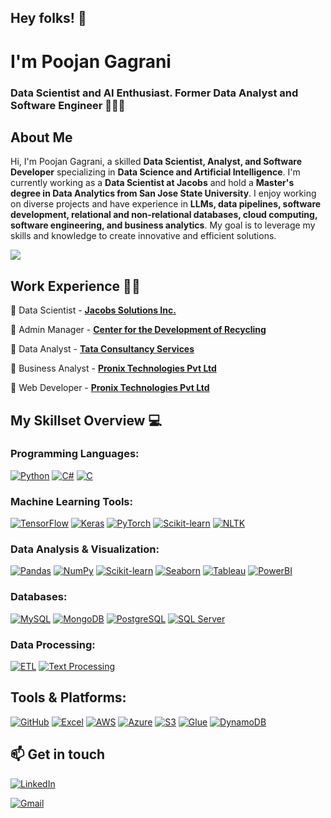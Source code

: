 ## Hey folks! 👋

<!--
**poojan243/poojan243** is a ✨ _special_ ✨ repository because its `README.md` (this file) appears on your GitHub profile.

Here are some ideas to get you started:

- 🔭 I’m currently working on ...
- 🌱 I’m currently learning ...
- 👯 I’m looking to collaborate on ...
- 🤔 I’m looking for help with ...
- 💬 Ask me about ...
- 📫 How to reach me: ...
- 😄 Pronouns: ...
- ⚡ Fun fact: ...
-->

# I'm Poojan Gagrani
### Data Scientist and AI Enthusiast. Former Data Analyst and Software Engineer 🧑🏻‍💻
<!-- Welcome to my GitHub page! Here you'll find a collection of my projects, skills, and experiences as a passionate software developer. I'm open to intern and full-time opportunities in Machine Learning, Data Science, and Software Engineering roles. Feel free to explore and get in touch! -->

## About Me
Hi, I'm Poojan Gagrani, a skilled **Data Scientist, Analyst, and Software Developer** specializing in **Data Science and Artificial Intelligence**. I'm currently working as a **Data Scientist at Jacobs** and hold a **Master's degree in Data Analytics from San Jose State University**. I enjoy working on diverse projects and have experience in **LLMs, data pipelines, software development, relational and non-relational databases, cloud computing, software engineering, and business analytics**. My goal is to leverage my skills and knowledge to create innovative and efficient solutions.


![](https://komarev.com/ghpvc/?username=poojan243&color=blueviolet)

<!-- section - job details -->

## Work Experience 👨‍💼

📌 Data Scientist - [**Jacobs Solutions Inc.**](https://www.jacobs.com)

📌 Admin Manager - [**Center for the Development of Recycling**](https://www.recyclestuff.org)

📌 Data Analyst - [**Tata Consultancy Services**](https://www.tcs.com)

📌 Business Analyst - [**Pronix Technologies Pvt Ltd**](https://www.pronixtech.com)

📌 Web Developer - [**Pronix Technologies Pvt Ltd**](https://www.pronixtech.com)


<!-- section - skills -->

## My Skillset Overview 💻

### **Programming Languages:**
 [![Python](https://img.shields.io/badge/Python-FFD43B?style=for-the-badge&logo=python&logoColor=darkgreen)](https://www.python.org) [![C#](https://img.shields.io/badge/C%23-%23239120.svg?style=for-the-badge&logo=csharp&logoColor=white)](https://docs.microsoft.com/en-us/dotnet/csharp/) [![C](https://img.shields.io/badge/C-%2300599C.svg?style=for-the-badge&logo=cplusplus&logoColor=white)](https://en.wikipedia.org/wiki/C_(programming_language))

### **Machine Learning Tools:**
[![TensorFlow](https://img.shields.io/badge/TensorFlow-%23FF6F00.svg?style=for-the-badge&logo=tensorflow&logoColor=white)](https://www.tensorflow.org) [![Keras](https://img.shields.io/badge/Keras-%23D00000.svg?style=for-the-badge&logo=keras&logoColor=white)](https://keras.io) [![PyTorch](https://img.shields.io/badge/PyTorch-%23EE4C2C.svg?style=for-the-badge&logo=pytorch&logoColor=white)](https://pytorch.org) [![Scikit-learn](https://img.shields.io/badge/scikit_learn-F7931E?style=for-the-badge&logo=scikit-learn&logoColor=white)](https://scikit-learn.org/stable/) [![NLTK](https://img.shields.io/badge/NLTK-85C1E9?style=for-the-badge&logo=python&logoColor=white)](https://www.nltk.org)

### **Data Analysis & Visualization:**
[![Pandas](https://img.shields.io/badge/Pandas-2C2D72?style=for-the-badge&logo=pandas&logoColor=white)](https://pandas.pydata.org) [![NumPy](https://img.shields.io/badge/Numpy-777BB4?style=for-the-badge&logo=numpy&logoColor=white)](https://numpy.org) [![Scikit-learn](https://img.shields.io/badge/scikit_learn-F7931E?style=for-the-badge&logo=scikit-learn&logoColor=white)](https://scikit-learn.org/stable/) [![Seaborn](https://img.shields.io/badge/Seaborn-%23007A8A.svg?style=for-the-badge&logo=seaborn&logoColor=white)](https://seaborn.pydata.org) [![Tableau](https://img.shields.io/badge/Tableau-%23E97627.svg?style=for-the-badge&logo=tableau&logoColor=white)](https://www.tableau.com) [![PowerBI](https://img.shields.io/badge/PowerBI-%23F2C811.svg?style=for-the-badge&logo=powerbi&logoColor=black)](https://powerbi.microsoft.com)

### **Databases:**
[![MySQL](https://img.shields.io/badge/MySQL-%234479A1.svg?style=for-the-badge&logo=mysql&logoColor=white)](https://www.mysql.com/) [![MongoDB](https://img.shields.io/badge/MongoDB-%234ea94b.svg?style=for-the-badge&logo=mongodb&logoColor=white)](https://www.mongodb.com) [![PostgreSQL](https://img.shields.io/badge/PostgreSQL-%233C54A1.svg?style=for-the-badge&logo=postgresql&logoColor=white)](https://www.postgresql.org) [![SQL Server](https://img.shields.io/badge/SQL%20Server-%23CC2927.svg?style=for-the-badge&logo=microsoft-sql-server&logoColor=white)](https://www.microsoft.com/en-us/sql-server)

### **Data Processing:**
[![ETL](https://img.shields.io/badge/ETL-%23F7C6C7.svg?style=for-the-badge&logo=apache-airflow&logoColor=black)](https://en.wikipedia.org/wiki/Extract,_transform,_load) [![Text Processing](https://img.shields.io/badge/Text%20Processing-%23F2C811.svg?style=for-the-badge&logo=python&logoColor=black)](https://en.wikipedia.org/wiki/Text_mining)


## **Tools & Platforms:**
[![GitHub](https://img.shields.io/badge/GitHub-%23181717.svg?style=for-the-badge&logo=github&logoColor=white)](https://github.com) [![Excel](https://img.shields.io/badge/Excel-%2314347E.svg?style=for-the-badge&logo=microsoft-excel&logoColor=white)](https://www.microsoft.com/en-us/microsoft-365/excel) [![AWS](https://img.shields.io/badge/AWS-%23FF9900.svg?style=for-the-badge&logo=amazonaws&logoColor=white)](https://aws.amazon.com) [![Azure](https://img.shields.io/badge/Azure-%230072C6.svg?style=for-the-badge&logo=microsoft-azure&logoColor=white)](https://azure.microsoft.com) [![S3](https://img.shields.io/badge/AWS%20S3-%23F5A623.svg?style=for-the-badge&logo=amazon-s3&logoColor=white)](https://aws.amazon.com/s3/) [![Glue](https://img.shields.io/badge/AWS%20Glue-%23F5A623.svg?style=for-the-badge&logo=amazon-glue&logoColor=white)](https://aws.amazon.com/glue/) [![DynamoDB](https://img.shields.io/badge/AWS%20DynamoDB-%230B4F4F.svg?style=for-the-badge&logo=amazon-dynamodb&logoColor=white)](https://aws.amazon.com/dynamodb/)


<!-- section - skills -->


<!-- certification - skills --

## Certifications:

[**Certified AWS Cloud Architect**](https://www.credly.com/badges/deabd030-6871-4d6d-9363-c50a1059b656/public_url)

-- certification - skills -->


## 📫 Get in touch

<a href="https://www.linkedin.com/in/poojan-gagrani/"><img alt="LinkedIn" src="https://img.shields.io/badge/linkedin%20-%230077B5.svg?&style=flat&logo=linkedin&logoColor=white"/></a> &nbsp;

<a href="mailto:gagranipoojan@yahoo.com"><img alt="Gmail" src="https://img.shields.io/badge/Gmail-D14836?style=flat&logo=gmail&logoColor=white" /></a> &nbsp;

<!--Credits for template: https://github.com/amadoabaca -->

<!-- ### aboutMe.js

```javascript
const poojan = {
    pronouns: "he" | "him",
    code: ["Python", "SQL", "C#", "C++", "JavaScript", "AngularJS", "jQuery", "HTML", "CSS"],
    askMeAbout: ["software dev", "data analytics", "machine learning", "front end", "back end", "full stack", "spirituality"],
    technologies: {
        AI: {
             tools/technologies: ["Python", "Tableau", "PowerBI", "Machine Learning", "Neural Networks", "LLM"],
             cloud: ["Azure", "AWS", "GCP"]
        },
        frontEnd: {
            css: ["Bootstrap"],
            js: ["Angular", "jQuery"]
        },
        backEnd: {
            framework: ["ASP .NET", "Flask"]
        },
        databases: ["MySQL", "SQL Server", "PostgreSQL", "MongoDB", "Oracle"],
        misc: ["Git", "Jupyter Notebook", "Pandas", "NumPy", "ETL"]
    }
};
``` -->

